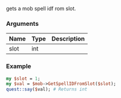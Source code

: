 gets a mob spell idf rom slot.
### Arguments
**Name**|**Type**|**Description**
:---|:---|:---
slot|int|

### Example

```perl
my $slot = 1;
my $val = $mob->GetSpellIDFromSlot($slot);
quest::say($val); # Returns int
```